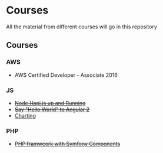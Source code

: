 # Courses
All the material from different courses will go in this repository

## Courses
### AWS
- AWS Certified Developer - Associate 2016

### JS
- ~~[Node Hapi.js up and Running](https://egghead.io/lessons/node-js-hapi-js-up-and-running?series=introduction-to-node-servers-with-hapi-js)~~
- ~~[Say "Hello World" to Angular 2](https://egghead.io/lessons/angular-2-say-hello-world-to-angular-2?series=angular-2-fundamentals)~~
- [Charting](https://laracasts.com/series/charting-and-you)

### PHP
- ~~[PHP framweork with Symfony Components](http://www.sitepoint.com/build-php-framework-symfony-components/)~~
